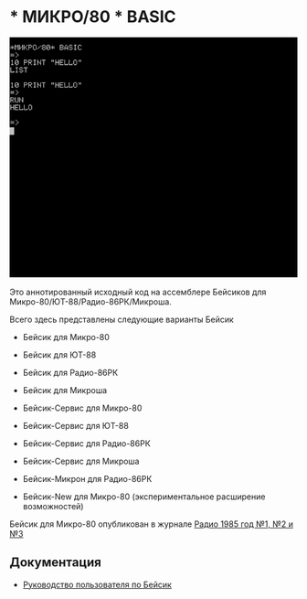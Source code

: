 # * МИКРО/80 * BASIC

![](docs/micro80hello.png)

Это аннотированный исходный код на ассемблере Бейсиков для Микро-80/ЮТ-88/Радио-86РК/Микроша.

Всего здесь представлены следующие варианты Бейсик

- Бейсик для Микро-80
- Бейсик для ЮТ-88
- Бейсик для Радио-86РК
- Бейсик для Микроша
- Бейсик-Сервис для Микро-80
- Бейсик-Сервис для ЮТ-88
- Бейсик-Сервис для Радио-86РК
- Бейсик-Сервис для Микроша
- Бейсик-Микрон для Радио-86РК

- Бейсик-New для Микро-80 (экспериментальное расширение возможностей)

Бейсик для Микро-80 опубликован в журнале [Радио 1985 год №1, №2 и №3](http://archive.radio.ru/web/1985/01/)

## Документация

- [Руководство пользователя по Бейсик](docs/README.md)
